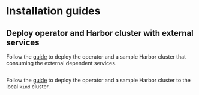 # Installation guides

## Deploy operator and Harbor cluster with external services

Follow the [guide](installation_external.md) to deploy the operator and a sample Harbor cluster that consuming the 
external dependent services.

##

Follow the [guide](installation_local.md) to deploy the operator and a sample Harbor cluster to the local `kind` cluster.